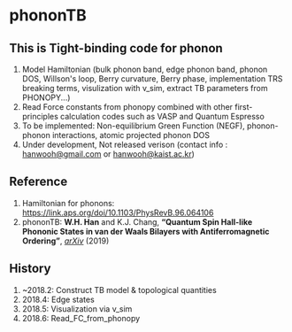 # phononTB

## This is Tight-binding code for phonon

1. Model Hamiltonian (bulk phonon band, edge phonon band, phonon DOS,  Willson's loop, Berry curvature, Berry phase, implementation TRS breaking terms, visulization with v_sim, extract TB parameters from PHONOPY...)
1. Read Force constants from phonopy combined with other first-principles calculation codes such as VASP and Quantum Espresso
1. To be implemented: Non-equilibrium Green Function (NEGF), phonon-phonon interactions, atomic projected phonon DOS
1. Under development, Not released verison (contact info : hanwooh@gmail.com or hanwooh@kaist.ac.kr)

## Reference

1. Hamiltonian for phonons: https://link.aps.org/doi/10.1103/PhysRevB.96.064106
2. phononTB: **W.H. Han** and K.J. Chang, **“Quantum Spin Hall-like Phononic States in van der Waals Bilayers with Antiferromagnetic Ordering”**, [*arXiv*](https://arxiv.org/abs/1903.05286) (2019)

## History

1. ~2018.2: Construct TB model & topological quantities
2. 2018.4: Edge states
3. 2018.5: Visualization via v_sim
4. 2018.6: Read_FC_from_phonopy
